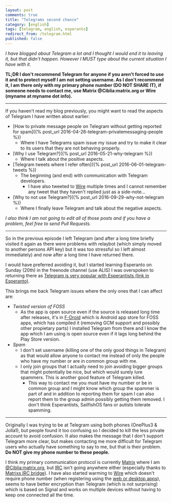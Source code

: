 ```yaml
---
layout: post
comments: true
title: "Telegrams second chance"
category: [english]
tags: [telegram, english, esperanto]
redirect_from: /telegram.html
published: false
---
```


*I have blogged about Telegram a lot and I thought I would end it to
 leaving it, but that didn't happen. However I MUST type about the
 current situation I have with it.*

**TL;DR I don't recommend Telegram for anyone if you aren't forced to use
it and to protect myself I am not setting username. As I don't recommend
it, I am there only with my primary phone number (DO NOT SHARE IT), if
someone needs to contact me, use Matrix @Ciblia:matrix.org or Wire
(myname at myname dot info).**

* * * * *

If you haven't read my blog previously, you might want to read the aspects
of Telegram I have written about earlier:

* [How to private message people on Telegram without getting reported for spam]({% post_url 2016-04-26-telegram-privatemessaging-people %})
    * Where I have Telegrams spam issue my issue and try to make it clear
      to its users that they are not behaving properly.
* [Why I use Telegram?]({% post_url 2016-05-21-why-telegram %})
    * Where I talk about the positive aspects.
* [Telegram tweets where I refer often]({% post_url 2016-06-01-telegram-tweets %})
    * The beginning (and end) with communication with Telegram developers.
        * I have also tweeted to [Wire] multiple times and I cannot
          remember any tweet that they haven't replied just as a
          side-note...
* [Why to not use Telegram?]({% post_url 2016-09-29-why-not-telegram %})
    * Where I finally leave Telegram and talk about the negative aspects.

*I also think I am not going to edit all of those posts and if you have a
problem, feel free to send Pull Requests.*

* * * * *

So in the previous episode I left Telegram (and after a long time briefly
visited it again as there were problems with relaybot (which simply
moved to another persons API key) but it was too stressful so I left
almost immediately) and now after a long time I have returned there.

I would have preferred avoiding it, but I started learning Esperanto on
Sunday (20th) in the freenode channel (use ALIS) I was overspoken to
returning there as
[Telegram is very popular with Esperantists (link in Esperanto)](http://telegramo.org/).

This brings me back Telegram issues where the only ones that I can affect
are:

* *Twisted version of FOSS*
    * As the app is open source even if the source is released long time
      after releases, it's in [F-Droid](https://f-droid.org/) which is
      Android app store for FOSS apps, which has compiled it (removing
      GCM support and possibly other propietary parts) I installed Telegram
      from there and I know the app which I am using is open source even
      if it lags long behind the Play Store version.
* *Spam*
    * I don't set username (killing one of the only good things in
        Telegram) as that would allow anyone to contact me instead of only
        the people who have my number or are in common group with me.
    * I only join groups that I actually need to join avoiding bigger
      groups that might potentially be nice, but which would surely lure
      spammers. This is another good feature of Telegram killed.
        * This way to contact me you must have my number or be in common
          group and I might know which group the spammer is part of and
          in addition to reporting them for spam I can also report them
          to the group admin possibly getting them removed. I don't think
          Esperantists, SailfishOS fans or autists tolerate spamming.

* * * * *

Originally I was trying to be at Telegram using both phones (OnePlus3 &
Jolla1), but people found it too confusing so I decided to kill the less
private account to avoid confusion. It also makes the message that I
don't support Telegram more clear, but makes contacting me more
difficult for Telegram users who actually have something to say to me,
but that is their problem. **Do NOT give my phone number to these
people.**

I think my primary communication protocol is currently
[Matrix](https://matrix.org/) where I am
[@Ciblia:matrix.org](https://matrix.to/#/@Ciblia:matrix.org), but
[IRC](/irc) isn't going anywhere either (especially thanks to 
[Matrixs IRC bridge](https://github.com/matrix-org/matrix-appservice-irc/issues/208)).
I have also started warming to [Wire] which doesn't require phone number
(when registering using the [web or desktop apps](https://app.wire.com/)),
seems to have better encryption than Telegram (which is not surprising)
which is based on Signal and works on multiple devices without having to
keep one connected all the time.

[Wire]:https://wire.com/
[WhatsApp]:https://whatsapp.com/
[Signal]:https://whispersystems.org/
